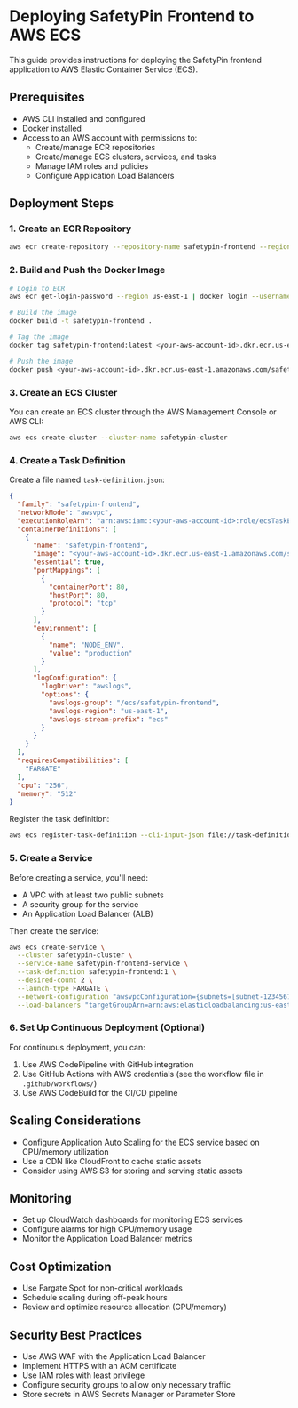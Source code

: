 # Deploying SafetyPin Frontend to AWS ECS

This guide provides instructions for deploying the SafetyPin frontend application to AWS Elastic Container Service (ECS).

## Prerequisites

- AWS CLI installed and configured
- Docker installed
- Access to an AWS account with permissions to:
  - Create/manage ECR repositories
  - Create/manage ECS clusters, services, and tasks
  - Manage IAM roles and policies
  - Configure Application Load Balancers

## Deployment Steps

### 1. Create an ECR Repository

```bash
aws ecr create-repository --repository-name safetypin-frontend --region us-east-1
```

### 2. Build and Push the Docker Image

```bash
# Login to ECR
aws ecr get-login-password --region us-east-1 | docker login --username AWS --password-stdin <your-aws-account-id>.dkr.ecr.us-east-1.amazonaws.com

# Build the image
docker build -t safetypin-frontend .

# Tag the image
docker tag safetypin-frontend:latest <your-aws-account-id>.dkr.ecr.us-east-1.amazonaws.com/safetypin-frontend:latest

# Push the image
docker push <your-aws-account-id>.dkr.ecr.us-east-1.amazonaws.com/safetypin-frontend:latest
```

### 3. Create an ECS Cluster

You can create an ECS cluster through the AWS Management Console or AWS CLI:

```bash
aws ecs create-cluster --cluster-name safetypin-cluster
```

### 4. Create a Task Definition

Create a file named `task-definition.json`:

```json
{
  "family": "safetypin-frontend",
  "networkMode": "awsvpc",
  "executionRoleArn": "arn:aws:iam::<your-aws-account-id>:role/ecsTaskExecutionRole",
  "containerDefinitions": [
    {
      "name": "safetypin-frontend",
      "image": "<your-aws-account-id>.dkr.ecr.us-east-1.amazonaws.com/safetypin-frontend:latest",
      "essential": true,
      "portMappings": [
        {
          "containerPort": 80,
          "hostPort": 80,
          "protocol": "tcp"
        }
      ],
      "environment": [
        {
          "name": "NODE_ENV",
          "value": "production"
        }
      ],
      "logConfiguration": {
        "logDriver": "awslogs",
        "options": {
          "awslogs-group": "/ecs/safetypin-frontend",
          "awslogs-region": "us-east-1",
          "awslogs-stream-prefix": "ecs"
        }
      }
    }
  ],
  "requiresCompatibilities": [
    "FARGATE"
  ],
  "cpu": "256",
  "memory": "512"
}
```

Register the task definition:

```bash
aws ecs register-task-definition --cli-input-json file://task-definition.json
```

### 5. Create a Service

Before creating a service, you'll need:
- A VPC with at least two public subnets
- A security group for the service
- An Application Load Balancer (ALB)

Then create the service:

```bash
aws ecs create-service \
  --cluster safetypin-cluster \
  --service-name safetypin-frontend-service \
  --task-definition safetypin-frontend:1 \
  --desired-count 2 \
  --launch-type FARGATE \
  --network-configuration "awsvpcConfiguration={subnets=[subnet-12345678,subnet-87654321],securityGroups=[sg-12345678],assignPublicIp=ENABLED}" \
  --load-balancers "targetGroupArn=arn:aws:elasticloadbalancing:us-east-1:<your-aws-account-id>:targetgroup/safetypin-frontend-tg/1234567890abcdef,containerName=safetypin-frontend,containerPort=80"
```

### 6. Set Up Continuous Deployment (Optional)

For continuous deployment, you can:

1. Use AWS CodePipeline with GitHub integration
2. Use GitHub Actions with AWS credentials (see the workflow file in `.github/workflows/`)
3. Use AWS CodeBuild for the CI/CD pipeline

## Scaling Considerations

- Configure Application Auto Scaling for the ECS service based on CPU/memory utilization
- Use a CDN like CloudFront to cache static assets
- Consider using AWS S3 for storing and serving static assets

## Monitoring

- Set up CloudWatch dashboards for monitoring ECS services
- Configure alarms for high CPU/memory usage
- Monitor the Application Load Balancer metrics

## Cost Optimization

- Use Fargate Spot for non-critical workloads
- Schedule scaling during off-peak hours
- Review and optimize resource allocation (CPU/memory)

## Security Best Practices

- Use AWS WAF with the Application Load Balancer
- Implement HTTPS with an ACM certificate
- Use IAM roles with least privilege
- Configure security groups to allow only necessary traffic
- Store secrets in AWS Secrets Manager or Parameter Store
